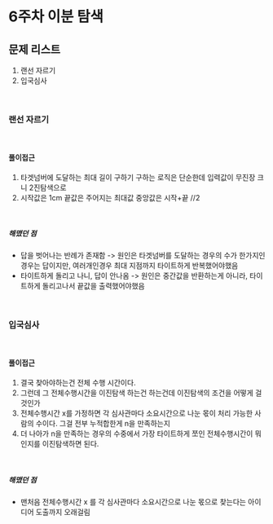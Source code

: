 # 6주차 이분 탐색

## 문제 리스트 

1. 랜선 자르기
2. 입국심사

<br>

### 랜선 자르기

<br>

#### 풀이접근
1. 타겟넘버에 도달하는 최대 길이 구하기 구하는 로직은 단순한데 입력값이 무진장 크니 2진탐색으로
2. 시작값은 1cm 끝값은 주어지는 최대값 중앙값은 시작+끝 //2

<br>


##### 해맸던 점
- 답을 벗어나는 반례가 존재함 -> 원인은 타겟넘버를 도달하는 경우의 수가 한가지인 경우는 답이지만, 여러개인경우 최대 지점까지 타이트하게 반복했어야했음
- 타이트하게 돌리고 나니, 답이 안나옴 -> 원인은 중간값을 반환하는게 아니라, 타이트하게 돌리고나서 끝값을 출력했어야했음

<br>

### 입국심사

<br>

#### 풀이접근
1. 결국 찾아야하는건 전체 수행 시간이다.
2. 그런데 그 전체수행시간을 이진탐색 하는건 하는건데 이진탐색의 조건을 어떻게 걸것인가
3. 전체수행시간 x를 가정하면 각 심사관마다 소요시간으로 나눈 몫이 처리 가능한 사람의 수이다. 그걸 전부 누적합한게 n을 만족하는지
4. 더 나아가 n을 만족하는 경우의 수중에서 가장 타이트하게 쪼인 전체수행시간이 뭐인지를 이진탐색하면 된다.

<br>
   
##### 해맸던 점
- 맨처음 전체수행시간 x 를 각 심사관마다 소요시간으로 나눈 몫으로 찾는다는 아이디어 도출까지 오래걸림